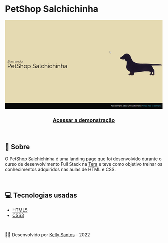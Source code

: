 # PetShop Salchichinha
![Alt ou título da imagem](img/PetshopSalchichinha.gif)

<h3 align="center">
<a href="https://kellycns.github.io/Tera_PetShop_Salchichinha/">Acessar a demonstração</a>
</h3>

<br>

## 📖 Sobre
O PetShop Salchichinha é uma landing page que foi desenvolvido durante o curso de desenvolvimento Full Stack na [Tera](https://somostera.com/) e teve como objetivo treinar os conhecimentos adquiridos nas aulas de HTML e CSS.

<br>

## 💻 Tecnologias usadas
- [HTML5](https://developer.mozilla.org/pt-BR/docs/Web/HTML)
- [CSS3](https://developer.mozilla.org/pt-BR/docs/Web/CSS)

<br>

👩‍💻 Desenvolvido por [Kelly Santos](https://github.com/Kellycns) - 2022